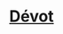 ﻿---
!LinkItem
Link: background_devot_hd.md
NameLink: <!--NameLink-->[Dévot](hd_background_devot.md)<!--/NameLink-->
Id: backgrounds_hd.md#dévot
ParentLink: backgrounds_hd.md#historique
Name: Dévot
ParentName: Historique
---




# [Dévot](hd_background_devot.md)



